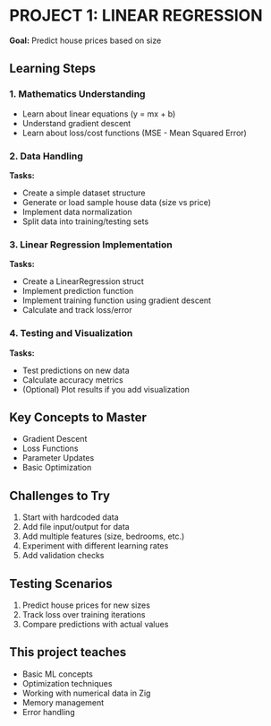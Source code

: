 # PROJECT 1: LINEAR REGRESSION
**Goal:** Predict house prices based on size

## Learning Steps
### 1. Mathematics Understanding
- Learn about linear equations (y = mx + b)
- Understand gradient descent
- Learn about loss/cost functions (MSE - Mean Squared Error)

### 2. Data Handling
**Tasks:**
- Create a simple dataset structure
- Generate or load sample house data (size vs price)
- Implement data normalization
- Split data into training/testing sets

### 3. Linear Regression Implementation
**Tasks:**
- Create a LinearRegression struct
- Implement prediction function
- Implement training function using gradient descent
- Calculate and track loss/error

### 4. Testing and Visualization
**Tasks:**
- Test predictions on new data
- Calculate accuracy metrics
- (Optional) Plot results if you add visualization

## Key Concepts to Master
- Gradient Descent
- Loss Functions
- Parameter Updates
- Basic Optimization

## Challenges to Try
1. Start with hardcoded data
2. Add file input/output for data
3. Add multiple features (size, bedrooms, etc.)
4. Experiment with different learning rates
5. Add validation checks

## Testing Scenarios
1. Predict house prices for new sizes
2. Track loss over training iterations
3. Compare predictions with actual values

## This project teaches
- Basic ML concepts
- Optimization techniques
- Working with numerical data in Zig
- Memory management
- Error handling
